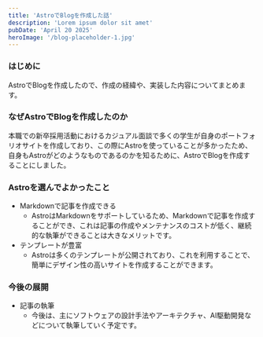 ```yaml
---
title: 'AstroでBlogを作成した話'
description: 'Lorem ipsum dolor sit amet'
pubDate: 'April 20 2025'
heroImage: '/blog-placeholder-1.jpg'
---
```


### はじめに
AstroでBlogを作成したので、作成の経緯や、実装した内容についてまとめます。

### なぜAstroでBlogを作成したのか
本職での新卒採用活動におけるカジュアル面談で多くの学生が自身のポートフォリオサイトを作成しており、この際にAstroを使っていることが多かったため、
自身もAstroがどのようなものであるのかを知るために、AstroでBlogを作成することにしました。

### Astroを選んでよかったこと
- Markdownで記事を作成できる
  - AstroはMarkdownをサポートしているため、Markdownで記事を作成することができ、これは記事の作成やメンテナンスのコストが低く、継続的な執筆ができることは大きなメリットです。
- テンプレートが豊富
  - Astroは多くのテンプレートが公開されており、これを利用することで、簡単にデザイン性の高いサイトを作成することができます。

### 今後の展開
- 記事の執筆
  - 今後は、主にソフトウェアの設計手法やアーキテクチャ、AI駆動開発などについて執筆していく予定です。
